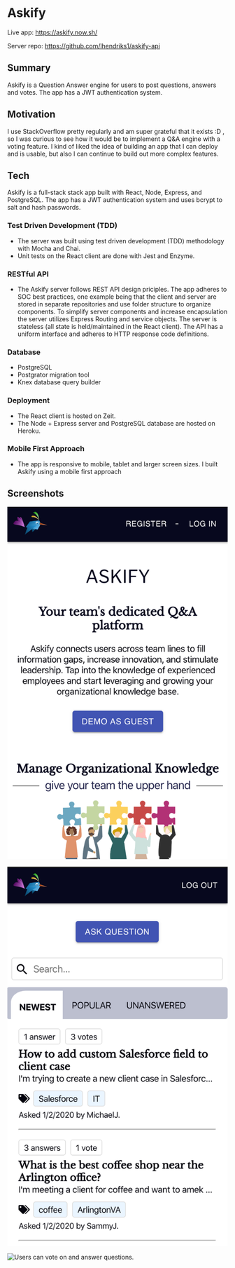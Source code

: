 # Askify
Live app: https://askify.now.sh/

Server repo: https://github.com/lhendriks1/askify-api

## Summary
Askify is a Question Answer engine for users to post questions, answers and votes. The app has a JWT authentication system.

## Motivation
I use StackOverflow pretty regularly and am super grateful that it exists :D , so I was curious to see how it would be to implement a Q&A engine with a voting feature. I kind of liked the idea of building an app that I can deploy and is usable, but also I can continue to build out more complex features.

## Tech
Askify is a full-stack stack app built with React, Node, Express, and PostgreSQL. The app has a JWT authentication system and uses bcrypt to salt and hash passwords. 

### Test Driven Development (TDD)
- The server was built using test driven development (TDD) methodology with Mocha and Chai. 
- Unit tests on the React client are done with Jest and Enzyme.

### RESTful API
- The Askify server follows REST API design priciples. The app adheres to SOC best practices, one example being that the client and server are stored in separate repositories and use folder structure to organize components. To simplify server components and increase encapsulation the server utilizes Express Routing and service objects. The server is stateless (all state is held/maintained in the React client). The API has a uniform interface and adheres to HTTP response code definitions.

### Database
- PostgreSQL
- Postgrator migration tool
- Knex database query builder

### Deployment
- The React client is hosted on Zeit.
- The Node + Express server and PostgreSQL database are hosted on Heroku.

### Mobile First Approach
- The app is responsive to mobile, tablet and larger screen sizes. I built Askify using a mobile first approach

## Screenshots

![Mobile first design for the landing-page, users can demo the app without creating an account by using the 'demo' button to login as a test user'.](./screenshots/landing_page1.png)

![View of questions sorted by date. Users can filter and sort all questions.](./screenshots/questions_nav.png)

![Users can vote on and answer questions.](./screenshots/questions_page.png)